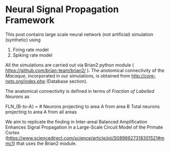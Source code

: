  
# Neural Signal Propagation Framework
 

This post contains large scale neural network (not artificial) simulation (synthetic) using

<ol>
  <li> Firing rate model  </li>
  <li> Spiking rate model  </li>
  </ol>
  
All the simulations are carried out via Brian2 python module ( https://github.com/brian-team/brian2/ ). 
The anotomical connectivity of the *Macaque*, incorporated in our simulations, is obtained from http://core-nets.org/index.php (Database section).

The anatomical connectivity is defined in terms of *Fraction of Labelled Neurons* as
 
  
FLN_{B-to-A} =  # Neurons projecting to area A from area B Total neurons projecting to area A from all areas 
 
 


We aim to replicate the finding in Inter-areal Balanced Amplification Enhances Signal Propagation in a Large-Scale Circuit Model of the Primate Cortex (https://www.sciencedirect.com/science/article/pii/S0896627318301521#mmc1) that uses the Brian2 module.





